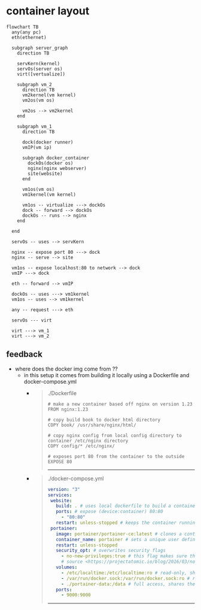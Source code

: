 # container layout

```mermaid
flowchart TB
  any(any pc)
  eth(ethernet)

  subgraph server_graph
    direction TB

    servKern(kernel)
    servOs(server os)
    virt([vertualize])

    subgraph vm_2
      direction TB
      vm2kernel(vm kernel)
      vm2os(vm os)

      vm2os --> vm2kernel
    end

    subgraph vm_1
      direction TB

      dock(docker runner)
      vmIP(vm ip)

      subgraph docker_container
        dockOs(docker os)
        nginx(nginx webserver)
        site(website)
      end

      vm1os(vm os)
      vm1kernel(vm kernel)

      vm1os -- virtualize ---> dockOs
      dock -- forward --> dockOs
      dockOs -- runs --> nginx
    end

  end

  servOs -- uses --> servKern

  nginx -- expose port 80 ---> dock
  nginx -- serve --> site

  vm1os -- expose localhost:80 to network --> dock
  vmIP ---> dock

  eth -- forward --> vmIP

  dockOs -- uses ---> vm1kernel
  vm1os -- uses --> vm1kernel

  any -- request ---> eth

  servOs --- virt

  virt ---> vm_1
  virt ---> vm_2

```

## feedback

- where does the docker img come from ??
  - in this setup it comes from building it locally using a Dockerfile and docker-compose.yml
    - > ./Dockerfile
      >
      >```docker
      ># make a new container based off nginx on version 1.23
      >FROM nginx:1.23
      >
      ># copy build book to docker html directory
      >COPY book/ /usr/share/nginx/html/
      >
      ># copy nginx config from local config directory to container /etc/nginx directory
      >COPY config/* /etc/nginx/
      >
      ># exposes port 80 from the container to the outside
      >EXPOSE 80
      >
      >```
      >
      >---
    - > ./docker-compose.yml
      >
      >```yaml
      >version: "3"
      >services:
      >  website:
      >    build: . # uses local dockerfile to build a container
      >    ports: # expose (device:container) 80:80
      >      - "80:80"
      >    restart: unless-stopped # keeps the container running until it is manually stopped
      >  portainer:
      >    image: portainer/portainer-ce:latest # clones a container from docker-hub from user: "portainer" named: "portainer-ce" using the "latest" tag
      >    container_name: portainer # sets a unique user defined name
      >    restart: unless-stopped
      >    security_opt: # overwrites security flags
      >      - no-new-privileges:true # this flag makes sure that the current process or any of its children do not change or gain other capabilities
      >      # source <https://projectatomic.io/blog/2016/03/no-new-privs-docker/>
      >    volumes:
      >      - /etc/localtime:/etc/localtime:ro # read-only, share the time of the host with the container
      >      - /var/run/docker.sock:/var/run/docker.sock:ro # read-only, share the docker network socket of the host with the container
      >      - ./portainer-data:/data # full access, shares the data from the local folder "./portainer-data" with the directory "/data"
      >    ports:
      >      - 9000:9000
      >```
      >
      >---
